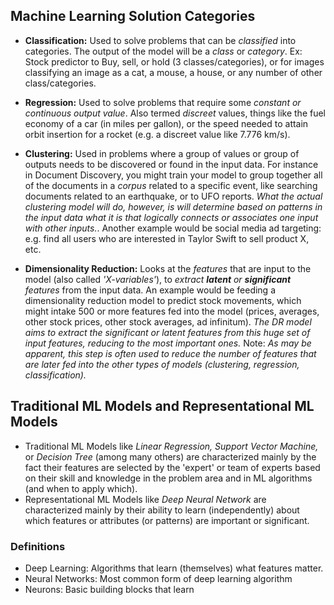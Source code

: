 ## Machine Learning Solution Categories

- **Classification:** Used to solve problems that can be _classified_ into categories. The output of the model will be a _class_ or _category_. Ex: Stock predictor to Buy, sell, or hold (3 classes/categories), or for images classifying an image as a cat, a mouse, a house, or any number of other class/categories.

- **Regression:** Used to solve problems that require some _constant or continuous output value_. Also termed _discreet_ values, things like the fuel economy of a car (in miles per gallon), or the speed needed to attain orbit insertion for a rocket (e.g. a discreet value like 7.776 km/s).

- **Clustering:** Used in problems where a group of values or group of outputs needs to be discovered or found in the input data. For instance in Document Discovery, you might train your model to group together all of the documents in a _corpus_ related to a specific event, like searching documents related to an earthquake, or to UFO reports. _What the actual clustering model will do, however, is will determine based on patterns in the input data what it is that logically connects or associates one input with other inputs._. Another example would be social media ad targeting: e.g. find all users who are interested in Taylor Swift to sell product X, etc.

- **Dimensionality Reduction:** Looks at the _features_ that are input to the model (also called _'X-variables'_), to _extract **latent** or **significant** features_ from the input data. An example would be feeding a dimensionality reduction model to predict stock movements, which might intake 500 or more features fed into the model (prices, averages, other stock prices, other stock averages, ad infinitum). _The DR model aims to extract the significant or latent features from this huge set of input features, reducing to the most important ones._ Note: _As may be apparent, this step is often used to reduce the number of features that are later fed into the other types of models (clustering, regression, classification)._

## Traditional ML Models and Representational ML Models

- Traditional ML Models like _Linear Regression,_ _Support Vector Machine,_ or _Decision Tree_ (among many others) are characterized mainly by the fact their features are selected by the 'expert' or team of experts based on their skill and knowledge in the problem area and in ML algorithms (and when to apply which).
- Representational ML Models like _Deep Neural Network_ are characterized mainly by their ability to learn (independently) about which features or attributes (or patterns) are important or significant.

### Definitions

- Deep Learning: Algorithms that learn (themselves) what features matter.
- Neural Networks: Most common form of deep learning algorithm
- Neurons: Basic building blocks that learn
